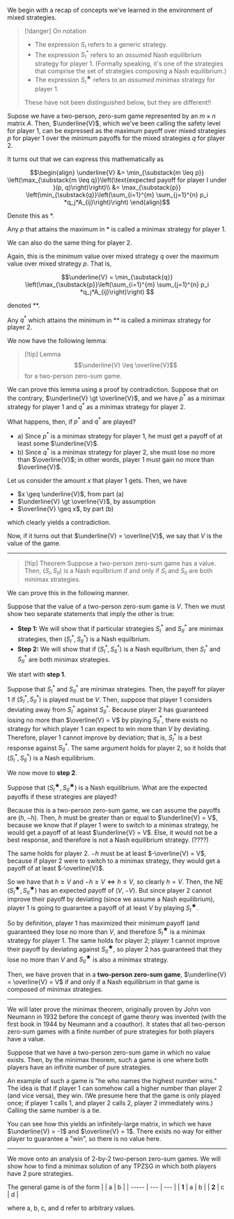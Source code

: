 We begin with a recap of concepts we've learned in the environment of mixed strategies.

> [!danger] On notation
> - The expression $S_{I}$ refers to a generic strategy.
> - The expression $S_{I}^*$ refers to an *assumed* Nash equilibrium strategy for player 1. (Formally speaking, it's one of the strategies that comprise the set of strategies composing a Nash equilibrium.)
> - The expression $S_{I}^{\bigstar}$ refers to an *assumed* minimax strategy for player 1.
>
> These have not been distinguished below, but they are different!!

Supose we have a two-person, zero-sum game represented by an $m \times n$ matrix $A$. Then, $\underline{V}$, which we've been calling the safety level for player 1, can be expressed as the maximum payoff over mixed strategies $p$ for player 1 over the minimum payoffs for the mixed strategies $q$ for player 2.

It turns out that we can express this mathematically as

$$\begin{align}
\underline{V} &= \min_{\substack{m \leq p}} \left(\max_{\substack{m \leq q}}\left(\text{expected payoff for player I under }(p, q)\right)\right)\\
&= \max_{\substack{p}} \left(\min_{\substack{q}}\left(\sum_{i=1}^{m} \sum_{j=1}^{n} p_i *q_j*A_{ij}\right)\right)
\end{align}$$

Denote this as $*$.

Any $p$ that attains the maximum in $*$ is called a minimax strategy for player 1.

We can also do the same thing for player 2.

Again, this is the minimum value over mixed strategy $q$ over the maximum value over mixed strategy $p$. That is,

$$\underline{V} = \min_{\substack{q}} \left(\max_{\substack{p}}\left(\sum_{i=1}^{m} \sum_{j=1}^{n} p_i *q_j*A_{ij}\right)\right)  $$

denoted $**$.

Any $q^*$ which attains the minimum in $**$ is called a minimax strategy for player 2. 

We now have the following lemma:
> [!tip] Lemma
> $$\underline{V} \leq \overline{V}$$
> for a two-person zero-sum game.

We can prove this lemma using a proof by contradiction. Suppose that on the contrary, $\underline{V} \gt \overline{V}$, and we have $p^*$ as a minimax strategy for player 1 and $q^*$ as a minimax strategy for player 2.

What happens, then, if $p^*$ and $q^*$ are played?

- a) Since $p^*$ is a minimax strategy for player 1, he must get a payoff of at least some $\underline{V}$.
- b) Since $q^*$ is a minimax strategy for player 2, she must lose no more than $\overline{V}$; in other words, player 1 must gain no more than $\overline{V}$.

Let us consider the amount $x$ that player 1 gets. Then, we have

- $x \geq \underline{V}$, from part (a)
- $\underline{V} \gt \overline{V}$, by assumption
- $\overline{V} \geq x$, by part (b)

which clearly yields a contradiction.

Now, if it turns out that $\underline{V} = \overline{V}$, we say that $V$ is the value of the game.

---
> [!tip] Theorem
> Suppose a two-person zero-sum game has a value. Then, $(S_{I}, S_{II})$ is a Nash equilbrium if and only if $S_{I}$ and $S_{II}$ are both minimax strategies.

We can prove this in the following manner.

Suppose that the value of a two-person zero-sum game is $V$. Then we must show two separate statements that imply the other is true:
- **Step 1:** We will show that if particular strategies $S_{I}^*$ and $S_{II}^*$ are minimax strategies, then $(S_{I}^*, S_{II}^*)$ is a Nash equilbrium.
- **Step 2:** We will show that if $(S_{I}^*, S_{II}^*)$ is a Nash equilbrium, then $S_{I}^*$ and $S_{II}^*$ are both minimax strategies.

We start with **step 1**. 

Suppose that $S_{I}^*$ and $S_{II}^*$ are minimax strategies. Then, the payoff for player 1 if $(S_{I}^*, S_{II}^*)$ is played must be $V$. Then, suppose that player 1 considers deviating away from $S_{I}^*$ against $S_{II}^*$. Because player 2 has guaranteed losing no more than $\overline{V} = V$ by playing $S_{II}^*$, there exists no strategy for which player 1 can expect to win more than $V$ by deviating. Therefore, player 1 cannot improve by deviation; that is, $S_{I}^*$ is a best response against $S_{II}^*$. The same argument holds for player 2, so it holds that $(S_{I}^*, S_{II}^*)$ is a Nash equilibrium.

We now move to **step 2**.

Suppose that $(S_{I}^{\bigstar}, S_{II}^{\bigstar})$ is a Nash equilibrium. What are the expected payoffs if these strategies are played?

Because this is a two-person zero-sum game, we can assume the payoffs are $(h, -h)$. Then, $h$ must be greater than or equal to $\underline{V} = V$, because we know that if player 1 were to switch to a minimax strategy, he would get a payoff of at least $\underline{V} = V$. Else, it would not be a best response, and therefore is not a Nash equilibrium strategy. (????)

The same holds for player 2. $-h$ must be at least $-\overline{V} = V$, because if player 2 were to switch to a minimax strategy, they would get a payoff of at least $-\overline{V}$.

So we have that $h \geq V$ and $-h \geq V \iff h \leq V$, so clearly $h = V$. Then, the NE $(S_{I}^{\bigstar}, S_{II}^{\bigstar})$ has an expected payoff of $(V, -V)$. But since player 2 cannot improve their payoff by deviating (since we assume a Nash equilibrium), player 1 is going to guarantee a payoff of at least $V$ by playing $S_{I}^{\bigstar}$.

So by definition, player 1 has maximized their minimum payoff (and guaranteed they lose no more than $V$, and therefore $S_{I}^{\bigstar}$ is a minimax strategy for player 1. The same holds for player 2; player 1 cannot improve their payoff by deviating against $S_{II}^{\bigstar}$, so player 2 has guaranteed that they lose no more than $V$ and $S_{II}^{\bigstar}$ is also a minimax strategy.

Then, we have proven that in a **two-person zero-sum game**, $\underline{V} = \overline{V} = V$ if and only if a Nash equilibrium in that game is composed of minimax strategies.

---

We will later prove the minimax theorem, originally proven by John von Neumann in 1932 before the concept of game theory was invented (with the first book in 1944 by Neumann and a coauthor). It states that all two-person zero-sum games with a finite number of pure strategies for both players have a value. 

Suppose that we have a two-person zero-sum game in which no value exists. Then, by the minimax theorem, such a game is one where both players have an infinite number of pure strategies. 

An example of such a game is "he who names the highest number wins." The idea is that if player 1 can somehow call a higher number than player 2 (and vice versa), they win. (We presume here that the game is only played once; if player 1 calls 1, and player 2 calls 2, player 2 immediately wins.) Calling the same number is a tie.

You can see how this yields an infinitely-large matrix, in which we have $\underline{V} = -1$ and $\overline{V} = 1$. There exists no way for either player to guarantee a "win", so there is no value here.

---

We move onto an analysis of 2-by-2 two-person zero-sum games. We will show how to find a minimax solution of any TPZSG in which both players have 2 pure strategies.

The general game is of the form
|       | a   | b   |
| ----- | --- | --- |
| **1** | a   | b   |
| **2** | c   | d   |

where a, b, c, and d refer to arbitrary values.